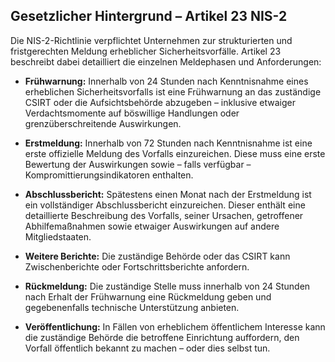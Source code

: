## Gesetzlicher Hintergrund – Artikel 23 NIS-2

Die NIS-2-Richtlinie verpflichtet Unternehmen zur strukturierten und fristgerechten Meldung erheblicher Sicherheitsvorfälle. Artikel 23 beschreibt dabei detailliert die einzelnen Meldephasen und Anforderungen:

- **Frühwarnung:** Innerhalb von 24 Stunden nach Kenntnisnahme eines erheblichen Sicherheitsvorfalls ist eine Frühwarnung an das zuständige CSIRT oder die Aufsichtsbehörde abzugeben – inklusive etwaiger Verdachtsmomente auf böswillige Handlungen oder grenzüberschreitende Auswirkungen.

- **Erstmeldung:** Innerhalb von 72 Stunden nach Kenntnisnahme ist eine erste offizielle Meldung des Vorfalls einzureichen. Diese muss eine erste Bewertung der Auswirkungen sowie – falls verfügbar – Kompromittierungsindikatoren enthalten.

- **Abschlussbericht:** Spätestens einen Monat nach der Erstmeldung ist ein vollständiger Abschlussbericht einzureichen. Dieser enthält eine detaillierte Beschreibung des Vorfalls, seiner Ursachen, getroffener Abhilfemaßnahmen sowie etwaiger Auswirkungen auf andere Mitgliedstaaten.

- **Weitere Berichte:** Die zuständige Behörde oder das CSIRT kann Zwischenberichte oder Fortschrittsberichte anfordern.

- **Rückmeldung:** Die zuständige Stelle muss innerhalb von 24 Stunden nach Erhalt der Frühwarnung eine Rückmeldung geben und gegebenenfalls technische Unterstützung anbieten.

- **Veröffentlichung:** In Fällen von erheblichem öffentlichem Interesse kann die zuständige Behörde die betroffene Einrichtung auffordern, den Vorfall öffentlich bekannt zu machen – oder dies selbst tun.


